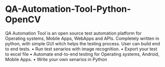 # QA-Automation-Tool-Python-OpenCV

QA Automation Tool is an open source test automation platform for Operating systems, Mobile Apps, WebApps and APIs.
Completely written in python, with simple GUI witch helps the testing process.
User can build end to end tests.
  •	Run test senarios with image recognition.
  •	Export your test to excel file
  •	Automate end-to-end testing for Operating systems, Android, Mobile Apps.
  •	Write your own senarios in Python
  

  
